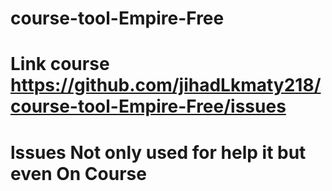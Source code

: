 # course-tool-Empire-Free
# Link course https://github.com/jihadLkmaty218/course-tool-Empire-Free/issues
# lssues Not only used for help  it but even  On Course

